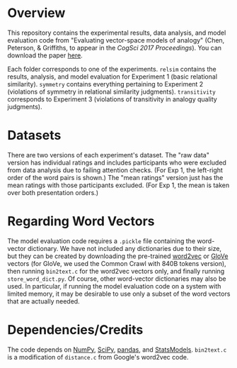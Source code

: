 # Overview

This repository contains the experimental results, data analysis, and model evaluation code from "Evaluating vector-space models of analogy" (Chen, Peterson, & Griffiths, to appear in the *CogSci 2017 Proceedings*). You can download the paper [here](http://www.dawnchen.info/papers/vector_space_analogy_CogSci_2017.pdf).

Each folder corresponds to one of the experiments. `relsim` contains the results, analysis, and model evaluation for Experiment 1 (basic relational similarity). `symmetry` contains everything pertaining to Experiment 2 (violations of symmetry in relational similarity judgments). `transitivity` corresponds to Experiment 3 (violations of transitivity in analogy quality judgments).


# Datasets

There are two versions of each experiment's dataset. The "raw data" version has individual ratings and includes participants who were excluded from data analysis due to failing attention checks. (For Exp 1, the left-right order of the word pairs is shown.) The "mean ratings" version just has the mean ratings with those participants excluded. (For Exp 1, the mean is taken over both presentation orders.)


# Regarding Word Vectors

The model evaluation code requires a `.pickle` file containing the word-vector dictionary. We have not included any dictionaries due to their size, but they can be created by downloading the pre-trained [word2vec](https://code.google.com/archive/p/word2vec/) or [GloVe](https://nlp.stanford.edu/projects/glove/) vectors (for GloVe, we used the Common Crawl with 840B tokens version), then running `bin2text.c` for the word2vec vectors only, and finally running `store_word_dict.py`. Of course, other word-vector dictionaries may also be used. In particular, if running the model evaluation code on a system with limited memory, it may be desirable to use only a subset of the word vectors that are actually needed.


# Dependencies/Credits

The code depends on [NumPy](http://www.numpy.org/), [SciPy](https://www.scipy.org/), [pandas](http://pandas.pydata.org/), and [StatsModels](http://www.statsmodels.org/stable/index.html). `bin2text.c` is a modification of `distance.c` from Google's word2vec code.
